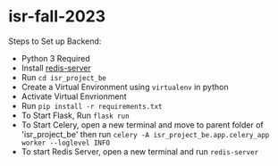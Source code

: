 # isr-fall-2023



Steps to Set up Backend:
- Python 3 Required
- Install [redis-server](https://redis.io/docs/install/install-redis/)
- Run `cd isr_project_be`
- Create a Virtual Environment using `virtualenv` in python
- Activate Virtual Envrionment
- Run `pip install -r requirements.txt`
- To Start Flask, Run `flask run`
- To Start Celery, open a new terminal and move to parent folder of 'isr_project_be' then run `celery -A isr_project_be.app.celery_app worker --loglevel INFO`
- To start Redis Server, open a new terminal and run `redis-server`

